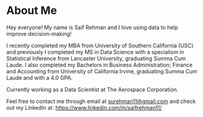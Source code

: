 # About Me

Hey everyone! My name is Saif Rehman and I love using data to help improve decision-making!

I recently completed my MBA from University of Southern California (USC) and previously I completed my MS in Data Science with a specialism in Statistical Inference from Lancaster University, graduating Summa Cum Laude.
I also completed my Bachelors in Business Administration; Finance and Accounting from University of California Irvine, graduating Summa Cum Laude and with a 4.0 GPA. 

Currently working as a Data Scientist at The Aerospace Corporation.

Feel free to contact me through email at surehman11@gmail.com and check out my LinkedIn at: https://www.linkedin.com/in/saifrehman11/
